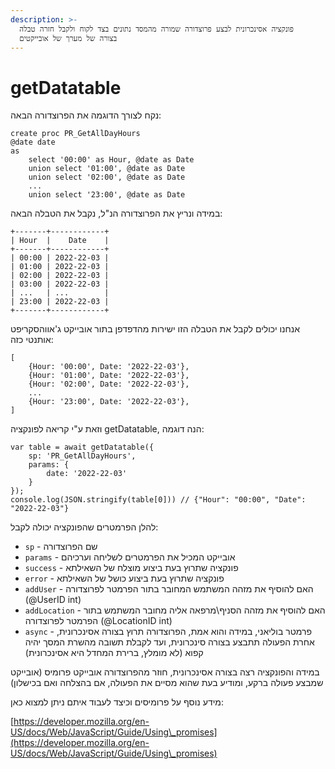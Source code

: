 ```yaml
---
description: >-
  פונקציה אסינכרונית לבצע פרוצדורה שמורה מהמסד נתונים בצד לקוח ולקבל חזרה טבלה
  בצורה של מערך של אובייקטים
---
```


# getDatatable

נקח לצורך הדוגמה את הפרוצדורה הבאה:

```
create proc PR_GetAllDayHours
@date date
as
    select '00:00' as Hour, @date as Date
    union select '01:00', @date as Date
    union select '02:00', @date as Date
    ...
    union select '23:00', @date as Date
```

&#x20;במידה ונריץ את הפרוצדורה הנ"ל, נקבל את הטבלה הבאה:

```
+-------+------------+
| Hour  |    Date    |
+-------+------------+
| 00:00 | 2022-22-03 |
| 01:00 | 2022-22-03 |
| 02:00 | 2022-22-03 |
| 03:00 | 2022-22-03 |
| ...   | ...        |
| 23:00 | 2022-22-03 |
+-------+------------+
```

אנחנו יכולים לקבל את הטבלה הזו ישירות מהדפדפן בתור אובייקט ג'אווהסקריפט אותנטי כזה:

```
[
    {Hour: '00:00', Date: '2022-22-03'},
    {Hour: '01:00', Date: '2022-22-03'},
    {Hour: '02:00', Date: '2022-22-03'},
    ...
    {Hour: '23:00', Date: '2022-22-03'},
]
```

וזאת ע"י קריאה לפונקציה getDatatable, הנה דוגמה:

```
var table = await getDatatable({
    sp: 'PR_GetAllDayHours', 
    params: {
        date: '2022-22-03'
    }
});
console.log(JSON.stringify(table[0])) // {"Hour": "00:00", "Date": "2022-22-03"}
```

להלן הפרמטרים שהפונקציה יכולה לקבל:

* `sp` - שם הפרוצדורה
* `params` - אובייקט המכיל את הפרמטרים לשליחה וערכיהם
* `success` - פונקציה שתרוץ בעת ביצוע מוצלח של השאילתא
* `error` - פונקציה שתרוץ בעת ביצוע כושל של השאילתא
* `addUser` - האם להוסיף את מזהה המשתמש המחובר בתור הפרמטר לפרוצדורה (@UserID int)
* `addLocation` - האם להוסיף את מזהה הסניף\מרפאה אליה מחובר המשתמש בתור הפרמטר לפרוצדורה (@LocationID int)
* `async` - פרמטר בוליאני, במידה והוא אמת, הפרוצדורה תרוץ בצורה אסינכרונית, אחרת הפעולה תתבצע בצורה סינכרונית, ועד לקבלת תשובה מהשרת המסך יהיה קפוא (לא מומלץ, ברירת המחדל היא אסינכרונית)

במידה והפונקציה רצה בצורה אסינכרונית, חוזר מהפרוצדורה אובייקט פרומיס (אובייקט שמבצע פעולה ברקע, ומודיע בעת שהוא מסיים את הפעולה, אם בהצלחה ואם בכישלון)

מידע נוסף על פרומיסים וכיצד לעבוד איתם ניתן למצוא כאן:

[https://developer.mozilla.org/en-US/docs/Web/JavaScript/Guide/Using\_promises](https://developer.mozilla.org/en-US/docs/Web/JavaScript/Guide/Using\_promises)
